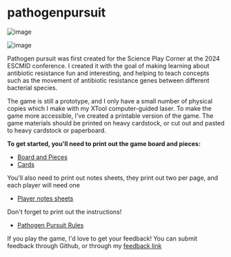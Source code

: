 # pathogenpursuit

![image](https://github.com/user-attachments/assets/7c8afcfc-d282-48c9-b1d9-17b6390997e5)

![image](https://github.com/user-attachments/assets/cc7650db-86ad-4bed-af8d-77ca43f3eccf)

Pathogen pursuit was first created for the Science Play Corner at the 2024 ESCMID conference. I created it with the goal of making learning about antibiotic resistance fun and interesting, and helping to teach concepts such as the movement of antibiotic resistance genes between different bacterial species.

The game is still a prototype, and I only have a small number of physical copies which I make with my XTool computer-guided laser. To make the game more accessible, I've created a printable version of the game. The game materials should be printed on heavy cardstock, or cut out and pasted to heavy cardstock or paperboard.

**To get started, you'll need to print out the game board and pieces:**

* [Board and Pieces](https://github.com/genomicepi/pathogenpursuit/blob/main/Game%20Board%20and%20Pieces/Pathogen_Pursuit_Board_and_Tokens.pdf)
* [Cards](https://github.com/genomicepi/pathogenpursuit/blob/main/Game%20Board%20and%20Pieces/Pathogen_Pursuit_Cards.pdf)

You'll also need to print out notes sheets, they print out two per page, and each player will need one
* [Player notes sheets](https://github.com/genomicepi/pathogenpursuit/blob/main/Game%20Board%20and%20Pieces/Pathogen_Pursuit_Chart_Notes.pdf)

Don't forget to print out the instructions!
* [Pathogen Pursuit Rules](https://github.com/genomicepi/pathogenpursuit/blob/main/Instructions/Pathogen_Pursuit_Rules.pdf)

If you play the game, I'd love to get your feedback! You can submit feedback through Github, or through my [feedback link](https://airtable.com/appIcx3JTI2b0QQuc/shr71unlJelpMvx0h)

